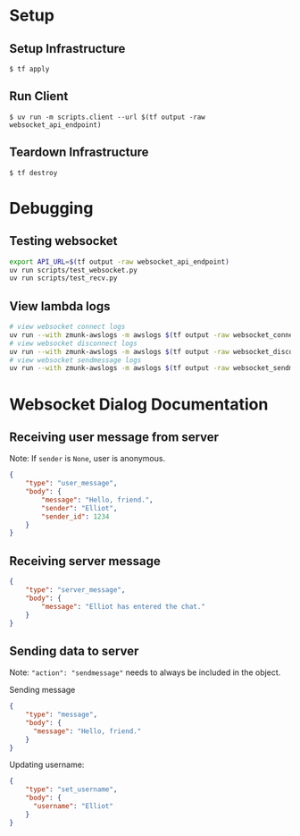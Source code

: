 # Setup

## Setup Infrastructure

    $ tf apply

## Run Client

    $ uv run -m scripts.client --url $(tf output -raw websocket_api_endpoint)

## Teardown Infrastructure

    $ tf destroy

# Debugging

## Testing websocket
```bash
export API_URL=$(tf output -raw websocket_api_endpoint)
uv run scripts/test_websocket.py
uv run scripts/test_recv.py
```
## View lambda logs
```bash
# view websocket connect logs
uv run --with zmunk-awslogs -m awslogs $(tf output -raw websocket_connect_lambda_log_group)
# view websocket disconnect logs
uv run --with zmunk-awslogs -m awslogs $(tf output -raw websocket_disconnect_lambda_log_group)
# view websocket sendmessage logs
uv run --with zmunk-awslogs -m awslogs $(tf output -raw websocket_sendmessage_lambda_log_group)
```
# Websocket Dialog Documentation

## Receiving user message from server
Note: If `sender` is `None`, user is anonymous.
```json
{
    "type": "user_message",
    "body": {
        "message": "Hello, friend.",
        "sender": "Elliot",
        "sender_id": 1234
    }
}
```
## Receiving server message
```json
{
    "type": "server_message",
    "body": {
        "message": "Elliot has entered the chat."
    }
}
```

## Sending data to server
Note: `"action": "sendmessage"` needs to always be included in the object.

Sending message
```json
{
    "type": "message",
    "body": {
      "message": "Hello, friend."
    }
}
```
Updating username:
```json
{
    "type": "set_username",
    "body": {
      "username": "Elliot"
    }
}
```
